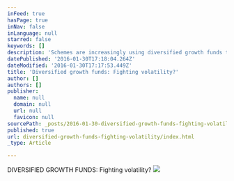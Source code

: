 ```yaml
---
inFeed: true
hasPage: true
inNav: false
inLanguage: null
starred: false
keywords: []
description: 'Schemes are increasingly using diversified growth funds to protect their portfolios from market volatility, explains Pádraig Floyd, financial journalist http://www.pensionsworld.co.uk/article/diversified-growth-funds-immune-system'
datePublished: '2016-01-30T17:18:04.264Z'
dateModified: '2016-01-30T17:17:53.449Z'
title: 'Diversified growth funds: Fighting volatility?'
author: []
authors: []
publisher:
  name: null
  domain: null
  url: null
  favicon: null
sourcePath: _posts/2016-01-30-diversified-growth-funds-fighting-volatility.md
published: true
url: diversified-growth-funds-fighting-volatility/index.html
_type: Article

---
```

DIVERSIFIED GROWTH FUNDS: Fighting volatility?
![](https://the-grid-user-content.s3-us-west-2.amazonaws.com/8707d406-e8cf-497a-9e9b-62674227697b.jpg)